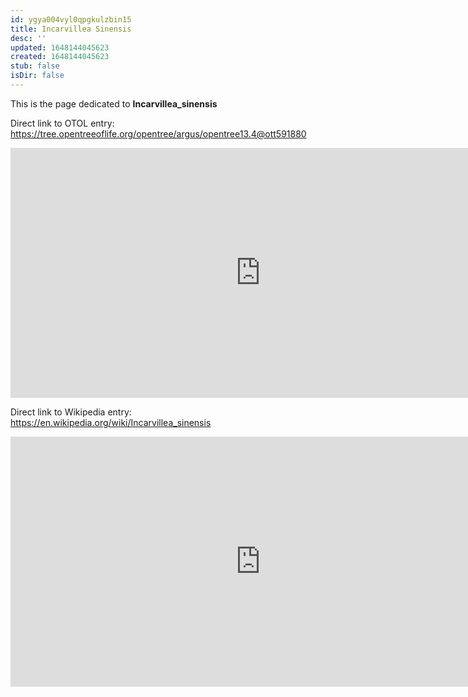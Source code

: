 ```yaml
---
id: ygya004vyl0qpgkulzbin15
title: Incarvillea Sinensis
desc: ''
updated: 1648144045623
created: 1648144045623
stub: false
isDir: false
---
```

This is the page dedicated to **Incarvillea_sinensis**


Direct link to OTOL entry: https://tree.opentreeoflife.org/opentree/argus/opentree13.4@ott591880



<html>
    <body>
    <iframe src="https://tree.opentreeoflife.org/opentree/argus/opentree13.4@ott591880"
    width="800" height="400" frameborder="0" allowfullscreen> </iframe>
    </body>
</html>
    


Direct link to Wikipedia entry: https://en.wikipedia.org/wiki/Incarvillea_sinensis



<html>
    <body>
    <iframe src="https://en.wikipedia.org/wiki/Incarvillea_sinensis"
    width="800" height="400" frameborder="0" allowfullscreen> </iframe>
    </body>
</html>
    
